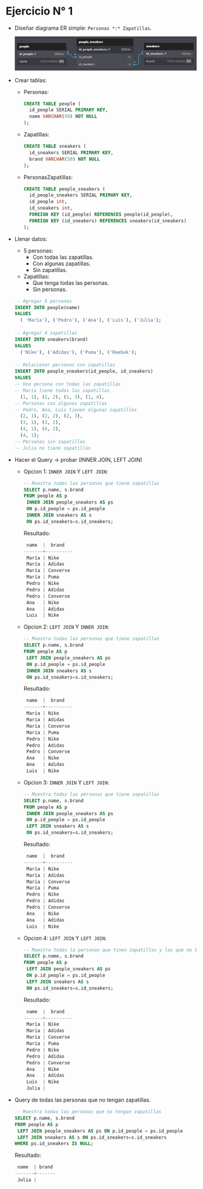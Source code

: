 # Ejercicio  N° 1
- Diseñar diagrama ER simple: `Personas *:* Zapatillas`.

  ![Diagrama ER](1-practice_ER.png)
- Crear tablas:
  - Personas: 

    ```sql
    CREATE TABLE people (
	  id_people SERIAL PRIMARY KEY,
	  name VARCHAR(50) NOT NULL
    );
    ```
  - Zapatillas:

    ```sql
    CREATE TABLE sneakers (
	  id_sneakers SERIAL PRIMARY KEY,
	  brand VARCHAR(50) NOT NULL
    );
    ```
  - PersonasZapatillas:

    ```sql
    CREATE TABLE people_sneakers (
      id_people_sneakers SERIAL PRIMARY KEY,
	  id_people int,
      id_sneakers int,
	  FOREIGN KEY (id_people) REFERENCES people(id_people),
	  FOREIGN KEY (id_sneakers) REFERENCES sneakers(id_sneakers)
    );
    ```
- Llenar datos: 
  - 5 personas:
    - Con todas las zapatillas.
    - Con algunas zapatillas.
    - Sin zapatillas.
  - Zapatillas:
    - Que tenga todas las personas.
    - Sin personas.

  ```sql
  -- Agregar 5 personas
  INSERT INTO people(name)
  VALUES
    ( 'María'), ('Pedro'), ('Ana'), ('Luis'), ('Julia');

  -- Agregar 4 zapatillas
  INSERT INTO sneakers(brand)
  VALUES
    ('Nike'), ('Adidas'), ('Puma'), ('Reebok');

  -- Relacionar personas con zapatillas
  INSERT INTO people_sneakers(id_people, id_sneakers)
  VALUES 
  -- Una persona con todas las zapatillas
  -- Maria tiene todas las zapatillas
    (1, 1), (1, 2), (1, 3), (1, 4),
  -- Personas con algunas zapatillas
  -- Pedro, Ana, Luis tienen algunas zapatillas
    (2, 1), (2, 2), (2, 3),
    (3, 1), (3, 2),
    (4, 1), (4, 2),
    (4, 1);
  -- Personas sin zapatillas
  -- Julia no tiene zapatillas
  ```
- Hacer el Query -> probar (INNER JOIN, LEFT JOIN)
  - Opcion 1: `INNER JOIN` Y `LEFT JOIN`:

    ```sql
    -- Muestra todos las personas que tiene zapatillas
    SELECT p.name, s.brand
    FROM people AS p
     INNER JOIN people_sneakers AS ps 
     ON p.id_people = ps.id_people
     INNER JOIN sneakers AS s 
     ON ps.id_sneakers=s.id_sneakers;
    ```
    Resultado:
    ```powershell
     name  |  brand
    -------+----------
     María | Nike
     María | Adidas
     María | Converse
     María | Puma
     Pedro | Nike
     Pedro | Adidas
     Pedro | Converse
     Ana   | Nike
     Ana   | Adidas
     Luis  | Nike
    ```
  - Opcion 2: `LEFT JOIN` Y `INNER JOIN`:

    ```sql
    -- Muestra todas las personas que tiene zapatillas
    SELECT p.name, s.brand
    FROM people AS p
     LEFT JOIN people_sneakers AS ps 
     ON p.id_people = ps.id_people
     INNER JOIN sneakers AS s 
     ON ps.id_sneakers=s.id_sneakers;
    ```
    Resultado:
    ```powershell
     name  |  brand
    -------+----------
     María | Nike
     María | Adidas
     María | Converse
     María | Puma
     Pedro | Nike
     Pedro | Adidas
     Pedro | Converse
     Ana   | Nike
     Ana   | Adidas
     Luis  | Nike
    ```

  - Opcion 3: `INNER JOIN` Y `LEFT JOIN`:

    ```sql
    -- Muestra todas las personas que tiene zapatillas
    SELECT p.name, s.brand
    FROM people AS p
     INNER JOIN people_sneakers AS ps 
     ON p.id_people = ps.id_people
     LEFT JOIN sneakers AS s 
     ON ps.id_sneakers=s.id_sneakers;
    ```
    Resultado:
    ```powershell
     name  |  brand
    -------+----------
     María | Nike
     María | Adidas
     María | Converse
     María | Puma
     Pedro | Nike
     Pedro | Adidas
     Pedro | Converse
     Ana   | Nike
     Ana   | Adidas
     Luis  | Nike
    ```
  - Opcion 4: `LEFT JOIN` Y `LEFT JOIN`:
    ```sql
    -- Muestra todas la personas que tinen zapatillas y las que no tinen
    SELECT p.name, s.brand
    FROM people AS p
     LEFT JOIN people_sneakers AS ps 
     ON p.id_people = ps.id_people
     LEFT JOIN sneakers AS s 
     ON ps.id_sneakers=s.id_sneakers;
    ```
    Resultado:
    ```powershell
     name  |  brand
    -------+----------
     María | Nike
     María | Adidas
     María | Converse
     María | Puma
     Pedro | Nike
     Pedro | Adidas
     Pedro | Converse
     Ana   | Nike
     Ana   | Adidas
     Luis  | Nike
     Julia |
    ```
- Query de todas las personas que no tengan zapatillas.

  ```sql
  -- Muestra todas las personas que no tengan zapatillas
  SELECT p.name, s.brand
  FROM people AS p
   LEFT JOIN people_sneakers AS ps ON p.id_people = ps.id_people
   LEFT JOIN sneakers AS s ON ps.id_sneakers=s.id_sneakers
  WHERE ps.id_sneakers IS NULL;
  ```
  Resultado:
  ```powershell
   name  | brand
  -------+-------
   Julia |
  ```
